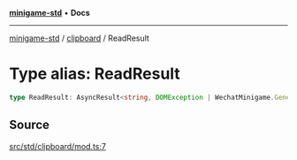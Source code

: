 [**minigame-std**](../../../index.md) • **Docs**

***

[minigame-std](../../../index.md) / [clipboard](../index.md) / ReadResult

# Type alias: ReadResult

```ts
type ReadResult: AsyncResult<string, DOMException | WechatMinigame.GeneralCallbackResult>;
```

## Source

[src/std/clipboard/mod.ts:7](https://github.com/JiangJie/minigame-std/blob/fe87039c9bf9e09f2936bdac3b9a02fcf5e4b50c/src/std/clipboard/mod.ts#L7)
